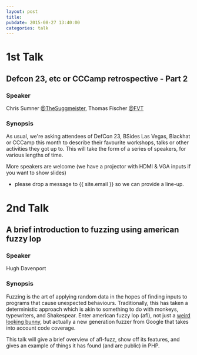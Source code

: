 ```yaml
---
layout: post
title: 
pubdate: 2015-08-27 13:40:00
categories: talk
---
```


# 1st Talk

## Defcon 23, etc or CCCamp retrospective - Part 2

### Speaker

Chris Sumner [@TheSuggmeister](https://twitter.com/TheSuggmeister), Thomas Fischer [@FVT](https://twitter.com/FVT)

### Synopsis

As usual, we're asking attendees of DefCon 23, BSides Las Vegas,
Blackhat or CCCamp this month to describe their favourite workshops, talks
or other activities they got up to. This will take the form of a
series of speakers, for various lengths of time.

More speakers are welcome (we have a projector with HDMI & VGA inputs if you want to show slides)
- please drop a message to {{ site.email }} so we can provide a line-up.


# 2nd Talk

## A brief introduction to fuzzing using american fuzzy lop

### Speaker

Hugh Davenport

### Synopsis

Fuzzing is the art of applying random data in the hopes of finding inputs
to programs that cause unexpected behaviours. Traditionally, this has taken
a deterministic approach which is akin to something to do with monkeys,
typewriters, and Shakespear. Enter american fuzzy lop (afl), not just a 
[weird looking bunny][1], but actually a new generation fuzzer from Google
that takes into account code coverage.

This talk will give a brief overview of afl-fuzz, show off its features, and
gives an example of things it has found (and are public) in PHP.

[1]: https://en.wikipedia.org/wiki/American_Fuzzy_Lop  "weird looking bunny"

